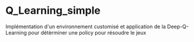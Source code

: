 # Q_Learning_simple

Implémentation d'un environnement customisé et application de la Deep-Q-Learning pour détèrminer une policy pour résoudre le jeux
